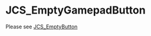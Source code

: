 # JCS_EmptyGamepadButton

Please see [JCS_EmptyButton](https://jcs090218.github.io/JCSUnity/ScriptReference/index.html?page=UI_sl_Button_sl_System_sl_JCS_EmptyButton)
